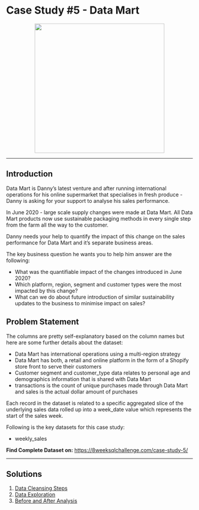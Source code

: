 # Case Study #5 - Data Mart
<p align="center">
<img src="https://8weeksqlchallenge.com/images/case-study-designs/5.png" width=350px height=350px> 
</p>

---
## Introduction
Data Mart is Danny’s latest venture and after running international operations for his online supermarket that specialises in fresh produce - Danny is asking for your support to analyse his sales performance.

In June 2020 - large scale supply changes were made at Data Mart. All Data Mart products now use sustainable packaging methods in every single step from the farm all the way to the customer.

Danny needs your help to quantify the impact of this change on the sales performance for Data Mart and it’s separate business areas.

The key business question he wants you to help him answer are the following:

- What was the quantifiable impact of the changes introduced in June 2020?
- Which platform, region, segment and customer types were the most impacted by this change?
- What can we do about future introduction of similar sustainability updates to the business to minimise impact on sales?

## Problem Statement
The columns are pretty self-explanatory based on the column names but here are some further details about the dataset:

- Data Mart has international operations using a multi-region strategy
- Data Mart has both, a retail and online platform in the form of a Shopify store front to serve their customers
- Customer segment and customer_type data relates to personal age and demographics information that is shared with Data Mart
- transactions is the count of unique purchases made through Data Mart and sales is the actual dollar amount of purchases

Each record in the dataset is related to a specific aggregated slice of the underlying sales data rolled up into a week_date value which represents the start of the sales week.

Following is the key datasets for this case study:

- weekly_sales

__Find Complete Dataset on:__
https://8weeksqlchallenge.com/case-study-5/

---
## Solutions
1. <a href=""> Data Cleansing Steps </a>
2. <a href=""> Data Exploration </a>
3. <a href=""> Before and After Analysis </a>
